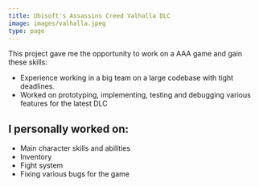 ```yaml
---
title: Ubisoft's Assassins Creed Valhalla DLC
image: images/valhalla.jpeg
type: page
---
```


This project gave me the opportunity to work on a AAA game and gain these skills:
- Experience working in a big team on a large codebase with tight deadlines.
- Worked on prototyping, implementing, testing and debugging various features for the latest DLC

## I personally worked on:
- Main character skills and abilities
- Inventory
- Fight system
- Fixing various bugs for the game
